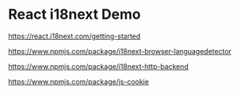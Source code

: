 # React i18next Demo

<https://react.i18next.com/getting-started>

<https://www.npmjs.com/package/i18next-browser-languagedetector>

<https://www.npmjs.com/package/i18next-http-backend>

<https://www.npmjs.com/package/js-cookie>

